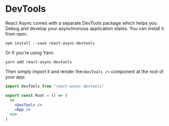 # DevTools

React Async comes with a separate DevTools package which helps you Debug and develop your asynchronous application
states. You can install it from npm:

```
npm install --save react-async-devtools
```

Or if you're using Yarn:

```
yarn add react-async-devtools
```

Then simply import it and render the`<DevTools />` component at the root of your app:

```jsx
import DevTools from "react-async-devtools"

export const Root = () => (
  <>
    <DevTools />
    <App />
  </>
)
```
